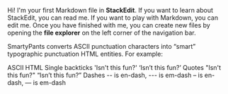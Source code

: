Hi! I'm your first Markdown file in **StackEdit**. If you want to learn about StackEdit, you can read me. If you want to play with Markdown, you can edit me. Once you have finished with me, you can create new files by opening the **file explorer** on the left corner of the navigation bar.

SmartyPants converts ASCII punctuation characters into “smart” typographic punctuation HTML entities. For example:

ASCII	HTML
Single backticks	'Isn't this fun?'	‘Isn’t this fun?’
Quotes	"Isn't this fun?"	“Isn’t this fun?”
Dashes	-- is en-dash, --- is em-dash	– is en-dash, — is em-dash
